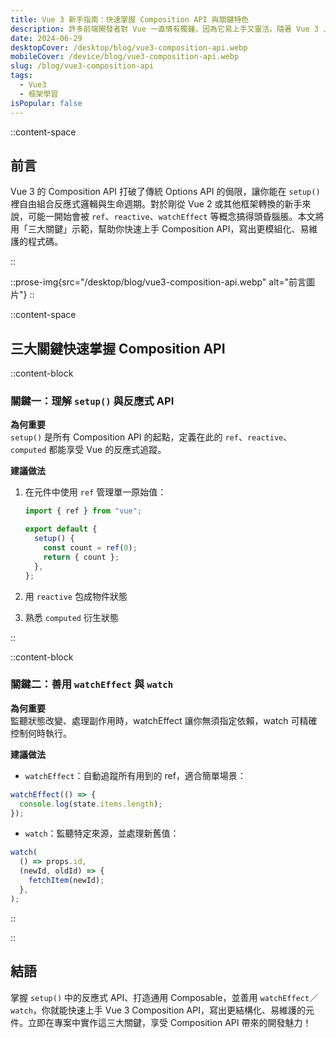 ```yaml
---
title: Vue 3 新手指南：快速掌握 Composition API 與關鍵特色
description: 許多前端開發者對 Vue 一直情有獨鍾，因為它易上手又靈活。隨著 Vue 3 上線，Composition API 的導入更是大幅提升可讀性與維護性。這篇文章將帶你快速瞭解 Vue 3 的獨特魅力，並透過簡單範例幫助你更順利地切換到新版本的思維模式。
date: 2024-06-29
desktopCover: /desktop/blog/vue3-composition-api.webp
mobileCover: /device/blog/vue3-composition-api.webp
slug: /blog/vue3-composition-api
tags:
  - Vue3
  - 框架學習
isPopular: false
---
```


::content-space

## 前言

Vue 3 的 Composition API 打破了傳統 Options API 的侷限，讓你能在 `setup()` 裡自由組合反應式邏輯與生命週期。對於剛從 Vue 2 或其他框架轉換的新手來說，可能一開始會被 `ref`、`reactive`、`watchEffect` 等概念搞得頭昏腦脹。本文將用「三大關鍵」示範，幫助你快速上手 Composition API，寫出更模組化、易維護的程式碼。

::

::prose-img{src="/desktop/blog/vue3-composition-api.webp" alt="前言圖片"}
::

::content-space

## 三大關鍵快速掌握 Composition API

::content-block

### 關鍵一：理解 `setup()` 與反應式 API

**為何重要**  
`setup()` 是所有 Composition API 的起點，定義在此的 `ref`、`reactive`、`computed` 都能享受 Vue 的反應式追蹤。

**建議做法**

1. 在元件中使用 `ref` 管理單一原始值：

   ```ts
   import { ref } from "vue";

   export default {
     setup() {
       const count = ref(0);
       return { count };
     },
   };
   ```

2. 用 `reactive` 包成物件狀態
3. 熟悉 `computed` 衍生狀態

::

::content-block

### 關鍵二：善用 `watchEffect` 與 `watch`

**為何重要**  
監聽狀態改變、處理副作用時，watchEffect 讓你無須指定依賴，watch 可精確控制何時執行。

**建議做法**

- `watchEffect`：自動追蹤所有用到的 ref，適合簡單場景：

```ts
watchEffect(() => {
  console.log(state.items.length);
});
```

- `watch`：監聽特定來源，並處理新舊值：

```ts
watch(
  () => props.id,
  (newId, oldId) => {
    fetchItem(newId);
  },
);
```

::

::

## 結語

掌握 `setup()` 中的反應式 API、打造通用 Composable，並善用 `watchEffect`／`watch`，你就能快速上手 Vue 3 Composition API，寫出更結構化、易維護的元件。立即在專案中實作這三大關鍵，享受 Composition API 帶來的開發魅力！
